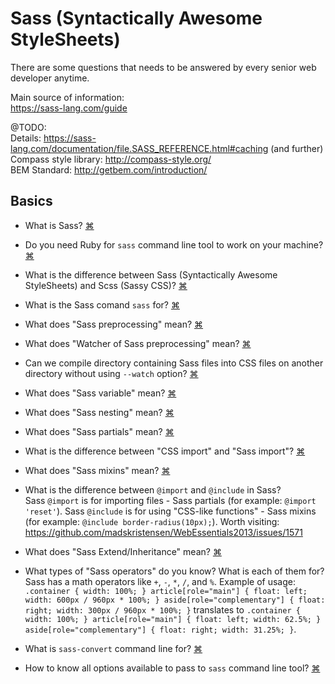 # Sass (Syntactically Awesome StyleSheets)
There are some questions that needs to be answered by every senior web developer anytime. 

Main source of information:  
https://sass-lang.com/guide

@TODO:  
Details: https://sass-lang.com/documentation/file.SASS_REFERENCE.html#caching (and further)  
Compass style library: http://compass-style.org/  
BEM Standard: http://getbem.com/introduction/  



## Basics
- What is Sass?
<a href="#" title="
 Sass is a CSS extension language. Sass lets you use features that don't exist in CSS yet like variables, nesting, mixins, inheritance, etc. Sass come into action by using special `sass` command line tool. The comand line tool is available on Windows, Linux, Mac. It is also possible to use Sass over special-made applications like: CodeKit, Compass.app, Ghostlab, Hammer, Koala, LiveReload, Prepros, Scout-App, etc.
 ">⌘</a>

- Do you need Ruby for `sass` command line tool to work on your machine?
<a href="#" title="
Yes, you need it. Before you start using `saas` you will need to install Ruby. Ruby uses Gems to manage its various packages of code like `saas`. Sass can be used in three ways: as a command-line tool, as a standalone Ruby module, and as a plugin for any Rack-enabled framework, including Ruby on Rails and Merb. The first step for all of these is to install the Sass gem.
 ">⌘</a>
 
 - What is the difference between Sass (Syntactically Awesome StyleSheets) and Scss (Sassy CSS)?
 <a href="#" title="There are two syntaxes of Sass (Syntactically Awesome StyleSheets): the new one (SCSS used in `*.scss` files) and the old one (indented syntax or sometimes called just 'Sass', used in `.sass` files). Sass 3 introduces a new syntax known as SCSS which is fully compatible with the syntax of CSS, while still supporting the full power of Sass. It means that every valid CSS stylesheet is a valid SCSS file with the same meaning. In addition, SCSS understands most CSS hacks and vendor-specific syntax, such as IE's old filter syntax.
 ">⌘</a>
 
 - What is the Sass comand `sass` for?
<a href="#" title="
Converts SCSS or Sass files to CSS. Usage: `sass [options] [INPUT] [OUTPUT]`
 ">⌘</a>
 
 - What does "Sass preprocessing" mean?
<a href="#" title="
Sass preprocessing stands for translating (compiling) the code written in sass-compatible format (`*.scss`) to regular CSS format (`*.css`).  We can use `sass` command to compile scss files into CSS (example: `sass input.scss output.css`).
">⌘</a>
 
 - What does "Watcher of Sass preprocessing" mean?
 <a href="#" title="
Adding flag `--watch` to sass command will compile on-the-fly, it is on the time you save the file (example: `sass --watch input.scss output.css` compiles `output.css` every time `input.scss` is saved). The compilation may be done on the directory level as well (example: `sass --watch app/sass:public/stylesheets` - sass would watch all files in the `app/sass` folder for changes, and compile CSS to the `public/stylesheets` folder).
 ">⌘</a>
 
 - Can we compile directory containing Sass files into CSS files on another directory without using `--watch` option?
 <a href="#" title="
The compilation IS NOT POSSIBLE on the directories level without a special option added (NOT WORKING example1: `sass app/sass:public/stylesheets`, NOT WORKING example2: `sass app/sass public/stylesheets` - sass would NOT compile on directory level these ways on Sass 3.5.5 (Bleeding Edge)). Adding `--watch` option may be the solution to compile files on a directory-level.
 ">⌘</a>
 
 - What does "Sass variable" mean?
 <a href="#" title="
Sass uses the `$` symbol to make something a variable. When the Sass is processed, it takes the variables we define for the $variable and outputs normal CSS with our variable value placed in the CSS. Example: `$primary-color: #333; body { font: 100% $font-stack; color: $primary-color; }` converts to `body { font: 100% Helvetica, sans-serif; color: #333; }`.
">⌘</a>
 
 - What does "Sass nesting" mean?
 <a href="#" title="
Sass will let you nest your CSS selectors in a way that follows the same visual hierarchy of your HTML. For example: `nav { ul { list-style: none; } li { display: inline-block; } a { display: block; } }` will become `nav ul { list-style: none; } nav li { display: inline-block; } nav a { display: block; }`
">⌘</a>

 - What does "Sass partials" mean?
 <a href="#" title="
You can create partial Sass files that contain little snippets of CSS that you can include in other Sass files. This is a great way to modularize your CSS and help keep things easier to maintain. A partial is simply a Sass file named with a leading underscore. You might name it something like `_partial.scss`. The underscore lets Sass know that the file is only a partial file and that it should not be generated into a CSS file. Sass partials are used with the `@import` directive, for example: `@import 'partials';`. As you see, when you import a file over Sass import you don't need to include the file extension `.scss`. Sass will figure it out. 
">⌘</a>

 - What is the difference between "CSS import" and "Sass import"?
 <a href="#" title="
CSS has an import option that lets you split your CSS into smaller, more maintainable portions. The only drawback is that each time you use `@import` in CSS it creates another HTTP request. Sass builds on top of the current CSS `@import` but instead of requiring an HTTP request, Sass will take the file that you want to import and combine it with the file you're importing into so you can serve a single CSS file to the web browser.
">⌘</a>

 - What does "Sass mixins" mean?
 <a href="#" title="
We can think of Sass mixins as functions for CSS. Some things in CSS are a bit tedious to write, especially with CSS3 and the many vendor prefixes that exist. A mixin lets you make groups of CSS declarations that you want to reuse throughout your site. You can even pass in values to make your mixin more flexible. To create a mixin you use the `@mixin` directive and give it a name. After you create your mixin, you can then use it as a CSS declaration starting with `@include` followed by the name of the mixin. Example: `@mixin border-radius($radius) { -webkit-border-radius: $radius; -moz-border-radius: $radius; -ms-border-radius: $radius; border-radius: $radius;} .box { @include border-radius(10px); }`
">⌘</a>

 - What is the difference between `@import` and `@include` in Sass?  
 Sass `@import` is for importing files - Sass partials (for example: `@import 'reset'`). Sass `@include` is for using "CSS-like functions" - Sass mixins (for example: `@include border-radius(10px);`). Worth visiting: https://github.com/madskristensen/WebEssentials2013/issues/1571

 - What does "Sass Extend/Inheritance" mean?
 <a href="#" title="
Using `@extend` lets you share a set of CSS properties from one selector to another. It helps keep your Sass very DRY (DRY - Do not Repeat Yourself). A placeholder class (starting with `%`, for example: `%message-shared { padding: 10px; color: #333; }`) is a special type of class that only prints when it is extended (example of usage: `.success { @extend %message-shared; border-color: green; } .error { @extend %message-shared; border-color: red; }` compiles to `.success, .error { padding: 10px; color: #333; } .success { border-color: green; } .error { border-color: red; }`. As you see, the magic happens in the generated CSS, where each of classes will get the same CSS properties as `%message-shared`. This helps you avoid having to write multiple class names on HTML elements.
">⌘</a>

 - What types of "Sass operators" do you know? What is each of them for?  
Sass has a math operators like `+`, `-`, `*`, `/`, and `%`. Example of usage: `.container { width: 100%; } article[role="main"] { float: left; width: 600px / 960px * 100%; } aside[role="complementary"] { float: right; width: 300px / 960px * 100%; }` translates to `.container { width: 100%; } article[role="main"] { float: left; width: 62.5%; } aside[role="complementary"] { float: right; width: 31.25%; }`.

 - What is `sass-convert` command line for?
 <a href="#" title="
The tool converts Sass to SCSS and vise versa. Usage: `sass-convert style.sass style.scss`, `sass-convert style.scss style.sass`. Note that `sass-convert` command does not generate CSS files. For that, use the sass command described elsewhere.
">⌘</a>

 - How to know all options available to pass to `sass` command line tool?
 <a href="#" title="
`sass --help`
">⌘</a>
